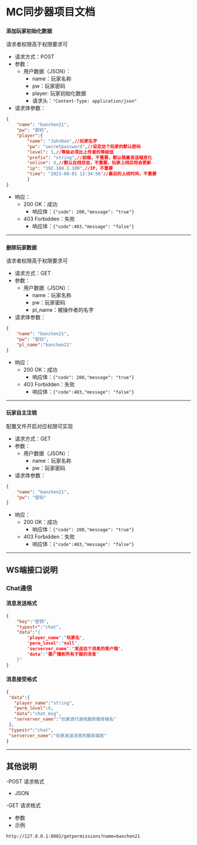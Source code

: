 # MC同步器项目文档

### `添加玩家初始化数据`
请求者权限高于权限要求可
- 请求方式：POST
- 参数：
  - 用户数据（JSON）：
    - name：玩家名称
    - pw：玩家密码
    - player: 玩家初始化数据
    - 请求头：`"Content-Type: application/json"`
- 请求体参数：
```json
{
    "name": "banchen21",
    "pw": "密码",
    "player":{
        "name": "JohnDoe",//玩家名字
        "pw": "secretpassword",//设定这个玩家的默认密码
        "level": 5,//等级必须比上传者的等级低
        "prefix": "string",//前缀，不重要，默认随着发送端变化
        "online": 0,//默认在线状态，不重要，玩家上线后将会更新
        "ip": "192.168.1.100",//IP，不重要
        "time": "2023-08-01 12:34:56"//最后的上线时间，不重要
        }
}
```
- 响应：
  - 200 OK：成功
    - 响应体：`{"code": 200,"message": "true"}`
  - 403 Forbidden：失败
    - 响应体：`{"code":403,"message": "false"}`
---
### `删除玩家数据`
请求者权限高于权限要求可
- 请求方式：GET
- 参数：
  - 用户数据（JSON）：
    - name：玩家名称
    - pw：玩家密码
    - pl_name：被操作者的名字
- 请求体参数：
```json
{
    "name": "banchen21",
    "pw": "密码",
    "pl_name":"banchen21"
}
```
- 响应：
  - 200 OK：成功
    - 响应体：`{"code": 200,"message": "true"}`
  - 403 Forbidden：失败
    - 响应体：`{"code":403,"message": "false"}`
---
### `玩家自主注销`
配置文件开启对应权限可实现
- 请求方式：GET
- 参数：
  - 用户数据（JSON）：
    - name：玩家名称
    - pw：玩家密码
- 请求体参数：
```json
{
    "name": "banchen21",
    "pw": "密码"
}
```
- 响应：
  - 200 OK：成功
    - 响应体：`{"code": 200,"message": "true"}`
  - 403 Forbidden：失败
    - 响应体：`{"code":403,"message": "false"}`
---
## WS端接口说明
### Chat通信
#### 消息发送格式
```json
{
    "key":"密钥",
    "typestr":"chat",
    "data":"{
        "player_name":"玩家名",
        "perm_level":"null",
        "serverver_name":"发送这个消息的客户端",
        "data":"要广播到所有子服的消息"
    }"
}
```
#### 消息接受格式
 ```json
{
  "data":{
    "player_name":"string",
    "perm_level":0,
    "data":"chat_msg",
    "serverver_name":"玩家进行游戏服务服务端名"
  },
  "typestr":"chat",
  "serverver_name":"玩家发送消息的服务端民"
}
```
---
## 其他说明
 -POST 请求格式
 - JSON

-GET 请求格式
 - 参数
 - 示例
```
http://127.0.0.1:8082/getpermissions?name=banchen21
```
